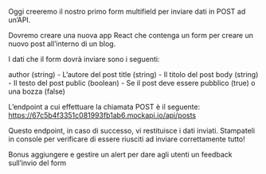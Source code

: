 Oggi creeremo il nostro primo form multifield per inviare dati in POST ad un’API.

Dovremo creare una nuova app React che contenga un form per creare un nuovo post all’interno di un blog.

I dati che il form dovrà inviare sono i seguenti:

author (string) - L’autore del post
title (string) - Il titolo del post
body (string) - Il testo del post
public (boolean) - Se il post deve essere pubblico (true) o una bozza (false)

L’endpoint a cui effettuare la chiamata POST è il seguente: https://67c5b4f3351c081993fb1ab6.mockapi.io/api/posts

Questo endpoint, in caso di successo, vi restituisce i dati inviati. Stampateli in console per verificare di essere riusciti ad inviare correttamente tutto!

Bonus
aggiungere e gestire un alert per dare agli utenti un feedback sull’invio del form